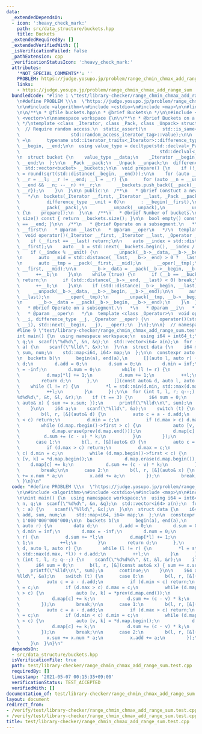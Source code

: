 ```yaml
---
data:
  _extendedDependsOn:
  - icon: ':heavy_check_mark:'
    path: src/data_structure/buckets.hpp
    title: Buckets
  _extendedRequiredBy: []
  _extendedVerifiedWith: []
  _isVerificationFailed: false
  _pathExtension: cpp
  _verificationStatusIcon: ':heavy_check_mark:'
  attributes:
    '*NOT_SPECIAL_COMMENTS*': ''
    PROBLEM: https://judge.yosupo.jp/problem/range_chmin_chmax_add_range_sum
    links:
    - https://judge.yosupo.jp/problem/range_chmin_chmax_add_range_sum
  bundledCode: "#line 1 \"test/library-checker/range_chmin_chmax_add_range_sum.test.cpp\"\
    \n#define PROBLEM \\\n  \"https://judge.yosupo.jp/problem/range_chmin_chmax_add_range_sum\"\
    \n\n#include <algorithm>\n#include <cstdio>\n#include <map>\n\n#line 2 \"src/data_structure/buckets.hpp\"\
    \n\n/**\n * @file buckets.hpp\n * @brief Buckets\n */\n\n#include <cmath>\n#include\
    \ <vector>\n\nnamespace workspace {\n\n/**\n * @brief Buckets on a sequence.\n\
    \ */\ntemplate <class _Iterator, class _Pack, class _Unpack> struct buckets {\n\
    \  // Require random access.\n  static_assert(\n      std::is_same<typename std::iterator_traits<_Iterator>::iterator_category,\n\
    \                   std::random_access_iterator_tag>::value);\n\n  using difference_type\
    \ =\n      typename std::iterator_traits<_Iterator>::difference_type;\n\n  _Iterator\
    \ __begin, __end;\n\n  using value_type = decltype(std::declval<_Pack>()(std::declval<_Iterator>(),\n\
    \                                                    std::declval<_Iterator>()));\n\
    \n  struct bucket {\n    value_type __data;\n    _Iterator __begin;\n    _Iterator\
    \ __end;\n  };\n\n  _Pack __pack;\n  _Unpack __unpack;\n  difference_type __unit;\n\
    \  std::vector<bucket> __buckets;\n\n  void prepare() {\n    if (!__unit) __unit\
    \ = round(sqrt(std::distance(__begin, __end)));\n\n    for (auto __l = __begin,\
    \ __r = __l; __r != __end; __l = __r) {\n      for (auto __n = __unit; __r !=\
    \ __end && __n; --__n) ++__r;\n      __buckets.push_back({__pack(__l, __r), __l,\
    \ __r});\n    }\n  }\n\n public:\n  /**\n   * @brief Constuct a new buckets object.\n\
    \   */\n  buckets(_Iterator __first, _Iterator __last, _Pack __pack, _Unpack __unpack,\n\
    \          difference_type __unit = 0)\n      : __begin(__first),\n        __end(__last),\n\
    \        __pack(__pack),\n        __unpack(__unpack),\n        __unit(__unit)\
    \ {\n    prepare();\n  }\n\n  /**\n   * @brief Number of buckets.\n   */\n  auto\
    \ size() const { return __buckets.size(); }\n\n  bool empty() const { return __begin\
    \ == __end; }\n\n  /**\n   * @brief Operate on a subsegment.\n   *\n   * @param\
    \ __first\n   * @param __last\n   * @param __oper\n   */\n  template <class _Operator>\n\
    \  void operator()(_Iterator __first, _Iterator __last, _Operator __oper) {\n\
    \    if (__first == __last) return;\n\n    auto __index = std::distance(__begin,\
    \ __first);\n    auto __b = std::next(__buckets.begin(), __index / __unit);\n\n\
    \    if (__index % __unit) {\n      __unpack(__b->__data, __b->__begin, __b->__end);\n\
    \n      auto __mid = std::distance(__last, __b->__end) > 0 ? __last : __b->__end;\n\
    \n      auto __tmp = __pack(__first, __mid);\n      __oper(__tmp);\n      __unpack(__tmp,\
    \ __first, __mid);\n\n      __b->__data = __pack(__b->__begin, __b->__end);\n\
    \      ++__b;\n    }\n\n    while (true) {\n      if (__b == __buckets.end())\
    \ return;\n      if (std::distance(__b->__end, __last) < 0) break;\n\n      __oper(__b->__data);\n\
    \      ++__b;\n    }\n\n    if (std::distance(__b->__begin, __last) > 0) {\n \
    \     __unpack(__b->__data, __b->__begin, __b->__end);\n\n      auto __tmp = __pack(__b->__begin,\
    \ __last);\n      __oper(__tmp);\n      __unpack(__tmp, __b->__begin, __last);\n\
    \n      __b->__data = __pack(__b->__begin, __b->__end);\n    }\n  }\n\n  /**\n\
    \   * @brief Operate on a subsegment.\n   *\n   * @param __i\n   * @param __j\n\
    \   * @param __oper\n   */\n  template <class _Operator>\n  void operator()(difference_type\
    \ __i, difference_type __j, _Operator __oper) {\n    operator()(std::next(__begin,\
    \ __i), std::next(__begin, __j), __oper);\n  }\n};\n\n}  // namespace workspace\n\
    #line 9 \"test/library-checker/range_chmin_chmax_add_range_sum.test.cpp\"\n\n\
    int main() {\n  using namespace workspace;\n  using i64 = int64_t;\n\n  int n,\
    \ q;\n  scanf(\"%d%d\", &n, &q);\n  std::vector<i64> a(n);\n  for (auto&& x :\
    \ a) {\n    scanf(\"%lld\", &x);\n  }\n\n  struct data {\n    i64 min, max, add,\
    \ sum, num;\n    std::map<i64, i64> map;\n  };\n\n  constexpr auto inf = 1'000'000'000'000;\n\
    \n  buckets b(\n      begin(a), end(a),\n      [](auto l, auto r) {\n        data\
    \ d;\n        d.add = 0;\n        d.sum = 0;\n        d.min = inf;\n        d.max\
    \ = -inf;\n        d.num = 0;\n        while (l != r) {\n          d.sum += *l;\n\
    \          d.map[*l] += 1;\n          d.num += 1;\n          ++l;\n        }\n\
    \        return d;\n      },\n      [](const auto& d, auto l, auto r) {\n    \
    \    while (l != r) {\n          *l = std::min(d.min, std::max(d.max, *l)) + d.add;\n\
    \          ++l;\n        }\n      });\n\n  for (int t, l, r; q--;) {\n    scanf(\"\
    %d%d%d\", &t, &l, &r);\n    if (t == 3) {\n      i64 sum = 0;\n      b(l, r, [&](const\
    \ auto& x) { sum += x.sum; });\n      printf(\"%lld\\n\", sum);\n      continue;\n\
    \    }\n\n    i64 a;\n    scanf(\"%lld\", &a);\n    switch (t) {\n      case 0:\n\
    \        b(l, r, [&](auto& d) {\n          auto c = a - d.add;\n          if (d.min\
    \ < c) return;\n          d.min = c;\n          if (d.max > c) d.max = c;\n  \
    \        while (d.map.rbegin()->first > c) {\n            auto [v, k] = *prev(d.map.end());\n\
    \            d.map.erase(prev(d.map.end()));\n            d.map[c] += k;\n   \
    \         d.sum += (c - v) * k;\n          }\n        });\n        break;\n\n\
    \      case 1:\n        b(l, r, [&](auto& d) {\n          auto c = a - d.add;\n\
    \          if (d.max > c) return;\n          d.max = c;\n          if (d.min <\
    \ c) d.min = c;\n          while (d.map.begin()->first < c) {\n            auto\
    \ [v, k] = *d.map.begin();\n            d.map.erase(d.map.begin());\n        \
    \    d.map[c] += k;\n            d.sum += (c - v) * k;\n          }\n        });\n\
    \        break;\n\n      case 2:\n        b(l, r, [&](auto& x) {\n          x.sum\
    \ += x.num * a;\n          x.add += a;\n        });\n        break;\n    }\n \
    \ }\n}\n"
  code: "#define PROBLEM \\\n  \"https://judge.yosupo.jp/problem/range_chmin_chmax_add_range_sum\"\
    \n\n#include <algorithm>\n#include <cstdio>\n#include <map>\n\n#include \"src/data_structure/buckets.hpp\"\
    \n\nint main() {\n  using namespace workspace;\n  using i64 = int64_t;\n\n  int\
    \ n, q;\n  scanf(\"%d%d\", &n, &q);\n  std::vector<i64> a(n);\n  for (auto&& x\
    \ : a) {\n    scanf(\"%lld\", &x);\n  }\n\n  struct data {\n    i64 min, max,\
    \ add, sum, num;\n    std::map<i64, i64> map;\n  };\n\n  constexpr auto inf =\
    \ 1'000'000'000'000;\n\n  buckets b(\n      begin(a), end(a),\n      [](auto l,\
    \ auto r) {\n        data d;\n        d.add = 0;\n        d.sum = 0;\n       \
    \ d.min = inf;\n        d.max = -inf;\n        d.num = 0;\n        while (l !=\
    \ r) {\n          d.sum += *l;\n          d.map[*l] += 1;\n          d.num +=\
    \ 1;\n          ++l;\n        }\n        return d;\n      },\n      [](const auto&\
    \ d, auto l, auto r) {\n        while (l != r) {\n          *l = std::min(d.min,\
    \ std::max(d.max, *l)) + d.add;\n          ++l;\n        }\n      });\n\n  for\
    \ (int t, l, r; q--;) {\n    scanf(\"%d%d%d\", &t, &l, &r);\n    if (t == 3) {\n\
    \      i64 sum = 0;\n      b(l, r, [&](const auto& x) { sum += x.sum; });\n  \
    \    printf(\"%lld\\n\", sum);\n      continue;\n    }\n\n    i64 a;\n    scanf(\"\
    %lld\", &a);\n    switch (t) {\n      case 0:\n        b(l, r, [&](auto& d) {\n\
    \          auto c = a - d.add;\n          if (d.min < c) return;\n          d.min\
    \ = c;\n          if (d.max > c) d.max = c;\n          while (d.map.rbegin()->first\
    \ > c) {\n            auto [v, k] = *prev(d.map.end());\n            d.map.erase(prev(d.map.end()));\n\
    \            d.map[c] += k;\n            d.sum += (c - v) * k;\n          }\n\
    \        });\n        break;\n\n      case 1:\n        b(l, r, [&](auto& d) {\n\
    \          auto c = a - d.add;\n          if (d.max > c) return;\n          d.max\
    \ = c;\n          if (d.min < c) d.min = c;\n          while (d.map.begin()->first\
    \ < c) {\n            auto [v, k] = *d.map.begin();\n            d.map.erase(d.map.begin());\n\
    \            d.map[c] += k;\n            d.sum += (c - v) * k;\n          }\n\
    \        });\n        break;\n\n      case 2:\n        b(l, r, [&](auto& x) {\n\
    \          x.sum += x.num * a;\n          x.add += a;\n        });\n        break;\n\
    \    }\n  }\n}\n"
  dependsOn:
  - src/data_structure/buckets.hpp
  isVerificationFile: true
  path: test/library-checker/range_chmin_chmax_add_range_sum.test.cpp
  requiredBy: []
  timestamp: '2021-05-07 00:15:35+09:00'
  verificationStatus: TEST_ACCEPTED
  verifiedWith: []
documentation_of: test/library-checker/range_chmin_chmax_add_range_sum.test.cpp
layout: document
redirect_from:
- /verify/test/library-checker/range_chmin_chmax_add_range_sum.test.cpp
- /verify/test/library-checker/range_chmin_chmax_add_range_sum.test.cpp.html
title: test/library-checker/range_chmin_chmax_add_range_sum.test.cpp
---
```

